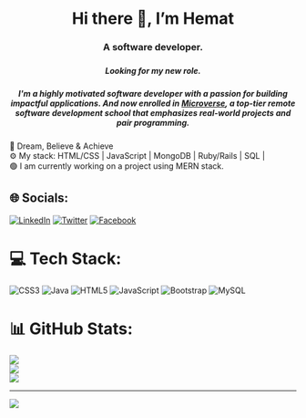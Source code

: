 
<div align="center">
 

  <h1>Hi there 👋, I’m Hemat</h1>
  <h3>A software developer.<h3>
  <h5>Looking for my new role.<h5>
   
<p>I'm a highly motivated software developer with a passion for building impactful applications. And now enrolled in <a href="https://www.microverse.org/">Microverse</a>, a top-tier remote software development school that emphasizes real-world projects and pair programming.<p>
    
</div>


💯 Dream, Believe & Achieve<br>
⚙️ My stack: HTML/CSS | JavaScript | MongoDB | Ruby/Rails | SQL | <br>
🟢 I am currently working on a project using MERN stack.<br>



## 🌐 Socials:
[![LinkedIn](https://img.shields.io/badge/LinkedIn-%230077B5.svg?logo=linkedin&logoColor=white)](https://www.linkedin.com/in/hematw) [![Twitter](https://img.shields.io/badge/Twitter-%231DA1F2.svg?logo=Twitter&logoColor=white)](https://twitter.com/_hematw) [![Facebook](https://img.shields.io/badge/Facebook-%231877F2.svg?logo=Facebook&logoColor=white)](https://www.facebook.com/hemat.w)

# 💻 Tech Stack:
![CSS3](https://img.shields.io/badge/css3-%231572B6.svg?style=for-the-badge&logo=css3&logoColor=white)  ![Java](https://img.shields.io/badge/java-%23ED8B00.svg?style=for-the-badge&logo=java&logoColor=white) ![HTML5](https://img.shields.io/badge/html5-%23E34F26.svg?style=for-the-badge&logo=html5&logoColor=white) ![JavaScript](https://img.shields.io/badge/javascript-%23323330.svg?style=for-the-badge&logo=javascript&logoColor=%23F7DF1E) ![Bootstrap](https://img.shields.io/badge/bootstrap-%23563D7C.svg?style=for-the-badge&logo=bootstrap&logoColor=white)  ![MySQL](https://img.shields.io/badge/mysql-%2300f.svg?style=for-the-badge&logo=mysql&logoColor=white)
# 📊 GitHub Stats:
![](https://github-readme-stats.vercel.app/api?username=hematw&theme=vue-dark&hide_border=false&include_all_commits=true&count_private=true)<br/>
![](https://github-readme-streak-stats.herokuapp.com/?user=hematw&theme=vue-dark&hide_border=false)<br/>
![](https://github-readme-stats.vercel.app/api/top-langs/?username=hematw&theme=vue-dark&hide_border=false&include_all_commits=true&count_private=true&layout=compact)

---
[![](https://visitcount.itsvg.in/api?id=hematw&icon=0&color=0)](https://visitcount.itsvg.in)
